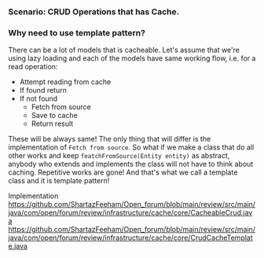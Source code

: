 ### Scenario: CRUD Operations that has Cache.
### Why need to use template pattern? 
There can be a lot of models that is cacheable. Let's assume that we're using
lazy loading and each of the models have same working flow, i.e. for a read operation:
- Attempt reading from cache
- If found return
- If not found
  - Fetch from source
  - Save to cache
  - Return result

These will be always same! The only thing that will differ is the implementation 
of `Fetch from source`. So what if we make a class that do all other works and 
keep `featchFromSource(Entity entity)` as abstract, anybody who extends and implements
the class will not have to think about caching. Repetitive works are gone!
And that's what we call a template class and it is template pattern!

Implementation
https://github.com/ShartazFeeham/Open_forum/blob/main/review/src/main/java/com/open/forum/review/infrastructure/cache/core/CacheableCrud.java
https://github.com/ShartazFeeham/Open_forum/blob/main/review/src/main/java/com/open/forum/review/infrastructure/cache/core/CrudCacheTemplate.java
